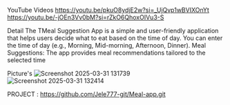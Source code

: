 YouTube Videos
https://youtu.be/pkuO8ydjE2w?si=_UjQvp1wBVIXOnYt
https://youtu.be/-jOEn3Vv0bM?si=rZkO6QhoxOIVu3-S

Detail 
The TMeal Suggestion App is a simple and user-friendly application that helps users decide what to eat based on the time of day.
You can enter the time of day (e.g., Morning, Mid-morning, Afternoon, Dinner).
Meal Suggestions: The app provides meal recommendations tailored to the selected time

Picture's
![Screenshot 2025-03-31 131739](https://github.com/user-attachments/assets/eac23798-8191-4b12-941b-29e0335563e6)
![Screenshot 2025-03-31 132414](https://github.com/user-attachments/assets/51b9e7e2-dbd5-46eb-accd-65577146b35f)

PROJECT : https://github.com/Jele777-git/Meal-app.git

